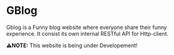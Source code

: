 # GBlog

Gblog is a Funny blog website where everyone share their funny experience. It consist its own internal RESTful API for Http-client.

**:warning:NOTE:** This website is being under Developement!
